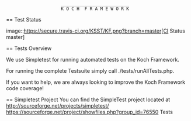                          __________________________
                         K O C H  F R A M E W O R K

== Test Status

image::https://secure.travis-ci.org/KSST/KF.png?branch=master[CI Status master]

== Tests Overview

We use Simpletest for running automated tests on the Koch Framework.

For running the complete Testsuite simply call ./tests/runAllTests.php.

If you want to help, we are always looking to improve the Koch Framework code coverage!

== Simpletest Project
You can find the SimpleTest project located at
http://sourceforge.net/projects/simpletest/
https://sourceforge.net/project/showfiles.php?group_id=76550
Tests
